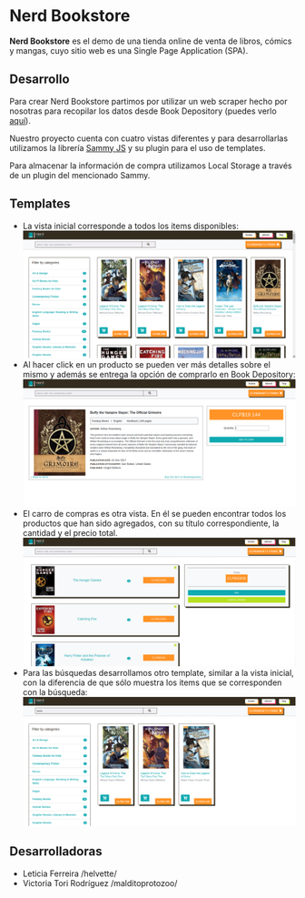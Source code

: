 # Nerd Bookstore
**Nerd Bookstore** es el demo de una tienda online de venta de libros, cómics y mangas, cuyo sitio web es una Single Page Application (SPA).

## Desarrollo
Para crear Nerd Bookstore partimos por utilizar un web scraper hecho por nosotras para recopilar los datos desde Book Depository (puedes verlo [aquí](https://github.com/malditoprotozoo/bookScrape)).

Nuestro proyecto cuenta con cuatro vistas diferentes y para desarrollarlas utilizamos la librería [Sammy JS](http://sammyjs.org/) y su plugin para el uso de templates.

Para almacenar la información de compra utilizamos Local Storage a través de un plugin del mencionado Sammy.

## Templates

* La vista inicial corresponde a todos los items disponibles:
![All Items View](assets/img/all-items.png)
* Al hacer click en un producto se pueden ver más detalles sobre el mismo y además se entrega la opción de comprarlo en Book Depository:
![Item Detail View](assets/img/item-detail.png)
* El carro de compras es otra vista. En él se pueden encontrar todos los productos que han sido agregados, con su título correspondiente, la cantidad y el precio total.
![Cart View](assets/img/cart.png)
* Para las búsquedas desarrollamos otro template, similar a la vista inicial, con la diferencia de que sólo muestra los items que se corresponden con la búsqueda:
![Search View](assets/img/search.png)

## Desarrolladoras
* Leticia Ferreira /helvette/
* Victoria Tori Rodríguez /malditoprotozoo/